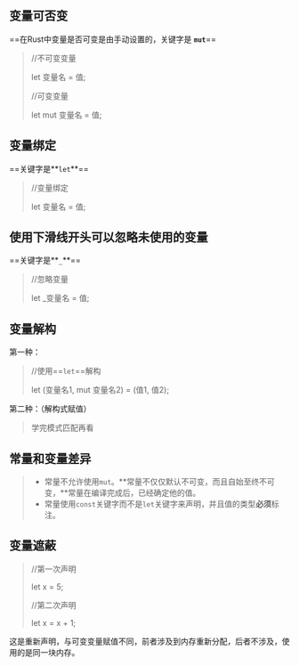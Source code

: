 ## 变量可否变

==在Rust中变量是否可变是由手动设置的，关键字是 **`mut`**==

> //不可变变量
>
> let 变量名 = 值;
>
> 
>
> //可变变量
>
> let mut 变量名 = 值;



## 变量绑定

==关键字是**`let`**==

>//变量绑定
>
>let 变量名 = 值;



## 使用下滑线开头可以忽略未使用的变量

==关键字是**`_`**==

>//忽略变量
>
>let _变量名 = 值;



## 变量解构

第一种：

>//使用==`let`==解构
>
>let (变量名1, mut 变量名2) = (值1, 值2);

第二种：（解构式赋值）

> 学完模式匹配再看



## 常量和变量差异

> - 常量不允许使用`mut`。**常量不仅仅默认不可变，而且自始至终不可变，**常量在编译完成后，已经确定他的值。
> - 常量使用`const`关键字而不是`let`关键字来声明，并且值的类型**必须**标注。



## 变量遮蔽

>//第一次声明
>
>let x = 5;
>
>
>
>//第二次声明
>
>let x = x + 1;

这是重新声明，与可变变量赋值不同，前者涉及到内存重新分配，后者不涉及，使用的是同一块内存。
